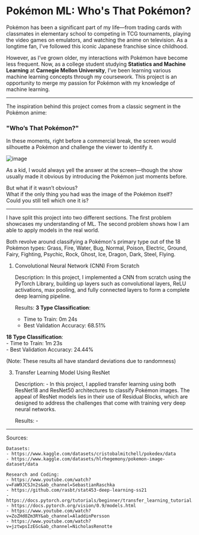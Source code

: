 # Pokémon ML: Who's That Pokémon?

Pokémon has been a significant part of my life—from trading cards with classmates in elementary school to competing in TCG tournaments, playing the video games on emulators, and watching the anime on television. As a longtime fan, I’ve followed this iconic Japanese franchise since childhood. 

However, as I’ve grown older, my interactions with Pokémon have become less frequent. Now, as a college student studying **Statistics and Machine Learning** at **Carnegie Mellon University**, I’ve been learning various machine learning concepts through my coursework. This project is an opportunity to merge my passion for Pokémon with my knowledge of machine learning.

---

The inspiration behind this project comes from a classic segment in the Pokémon anime:  
### **"Who’s That Pokémon?"**

In these moments, right before a commercial break, the screen would silhouette a Pokémon and challenge the viewer to identify it.

![image](https://github.com/user-attachments/assets/c8ddf82f-97ee-4646-acfa-7d7286d0b918)

As a kid, I would always yell the answer at the screen—though the show usually made it obvious by introducing the Pokémon just moments before.

But what if it wasn’t obvious?  
What if the only thing you had was the image of the Pokémon itself?  
Could you still tell which one it is?

---

I have split this project into two different sections. The first problem showcases
my understanding of ML. The second problem shows how I am able to apply models 
in the real world. 

Both revolve around classifying a Pokémon's primary type out of the 18 Pokémon types:
    Grass, Fire, Water, Bug, Normal, Poison, Electric, Ground, 
    Fairy, Fighting, Psychic, Rock, Ghost, Ice, Dragon, Dark, 
    Steel, Flying. 

1. Convolutional Neural Network (CNN) From Scratch

    Description: In this project, I implemented a CNN from scratch using the PyTorch Library, building up layers such as convolutional layers, ReLU activations, max pooling, and fully connected layers to form a complete deep learning pipeline.
    

    Results:
       **3 Type Classification**: <br>
    - Time to Train: 0m 24s <br>
    - Best Validation Accuracy: 68.51% <br>

**18 Type Classification**:<br>
    - Time to Train: 1m 23s <br>
    - Best Validation Accuracy: 24.44% <br>

(Note: These results all have standard deviations due to randomness) <br>

3. Transfer Learning Model Using ResNet

    Description:
       - In this project, I applied transfer learning using both ResNet18 and ResNet50 architectures to classify Pokémon images. The appeal of ResNet models lies in  their use of Residual Blocks, which are designed to address the challenges that come with training very deep neural networks.

    Results:
       - 

---

Sources:

    Datasets:
    - https://www.kaggle.com/datasets/cristobalmitchell/pokedex/data
    - https://www.kaggle.com/datasets/hlrhegemony/pokemon-image-dataset/data

    Research and Coding:
    - https://www.youtube.com/watch?v=FaW9JCSJn2s&ab_channel=SebastianRaschka
    - https://github.com/rasbt/stat453-deep-learning-ss21
    - https://docs.pytorch.org/tutorials/beginner/transfer_learning_tutorial.html
    - https://docs.pytorch.org/vision/0.9/models.html
    - https://www.youtube.com/watch?v=ZoZHd0Zm3RY&ab_channel=AladdinPersson
    - https://www.youtube.com/watch?v=jztwpsIzEGc&ab_channel=NicholasRenotte

